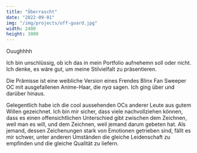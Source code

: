 ```yaml
---
title: "Überrascht"
date: "2022-09-01"
img: "/img/projects/off-guard.jpg"
width: 2400
height: 3000
---
```


Ouughhhh

Ich bin unschlüssig, ob ich das in mein Portfolio aufnehemn soll oder nicht. Ich denke, es wäre gut, um meine Stilvielfalt zu präsentieren.

Die Prämisse ist eine weibliche Version eines Frendes Blinx Fan Sweeper OC mit ausgefallenen Anime-Haar, die _nya_ sagen. Ich ging über und darüber hinaus.

Gelegentlich habe ich die cool aussehenden OCs anderer Leute aus gutem Willen gezeichnet. Ich bin mir sicher, dass viele nachvollziehen können, dass es einen offensichtlichen Unterschied gibt zwischen dem Zeichnen, weil man es will, und dem Zeichnen, weil jemand darum gebeten hat. Als jemand, dessen Zeichenungen stark von Emotionen getrieben sind, fällt es mir schwer, unter anderen Umständen die gleiche Leidenschaft zu empfinden und die gleiche Qualität zu liefern.
